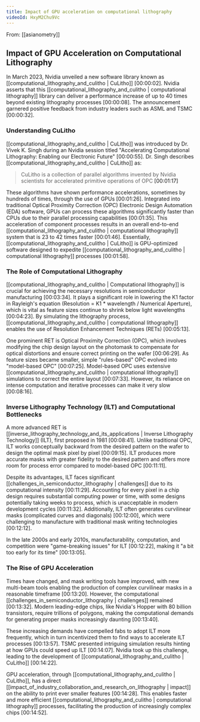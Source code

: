 ```yaml
---
title: Impact of GPU acceleration on computational lithography
videoId: HxyM2Chu9Vc
---
```


From: [[asianometry]] <br/> 
## Impact of GPU Acceleration on Computational Lithography

In March 2023, Nvidia unveiled a new software library known as [[computational_lithography_and_culitho | CuLitho]] <a class="yt-timestamp" data-t="00:00:02">[00:00:02]</a>. Nvidia asserts that this [[computational_lithography_and_culitho | computational lithography]] library can deliver a performance increase of up to 40 times beyond existing lithography processes <a class="yt-timestamp" data-t="00:00:08">[00:00:08]</a>. The announcement garnered positive feedback from industry leaders such as ASML and TSMC <a class="yt-timestamp" data-t="00:00:32">[00:00:32]</a>.

### Understanding CuLitho

[[computational_lithography_and_culitho | CuLitho]] was introduced by Dr. Vivek K. Singh during an Nvidia session titled "Accelerating Computational Lithography: Enabling our Electronic Future" <a class="yt-timestamp" data-t="00:00:55">[00:00:55]</a>. Dr. Singh describes [[computational_lithography_and_culitho | CuLitho]] as:
> CuLitho is a collection of parallel algorithms invented by Nvidia scientists for accelerated primitive operations of OPC <a class="yt-timestamp" data-t="00:01:17">[00:01:17]</a>

These algorithms have shown performance accelerations, sometimes by hundreds of times, through the use of GPUs <a class="yt-timestamp" data-t="00:01:26">[00:01:26]</a>. Integrated into traditional Optical Proximity Correction (OPC) Electronic Design Automation (EDA) software, GPUs can process these algorithms significantly faster than CPUs due to their parallel processing capabilities <a class="yt-timestamp" data-t="00:01:35">[00:01:35]</a>. This acceleration of component processes results in an overall end-to-end [[computational_lithography_and_culitho | computational lithography]] system that is 23 to 42 times faster <a class="yt-timestamp" data-t="00:01:46">[00:01:46]</a>. Essentially, [[computational_lithography_and_culitho | CuLitho]] is GPU-optimized software designed to expedite [[computational_lithography_and_culitho | computational lithography]] processes <a class="yt-timestamp" data-t="00:01:58">[00:01:58]</a>.

### The Role of Computational Lithography

[[computational_lithography_and_culitho | Computational lithography]] is crucial for achieving the necessary resolutions in semiconductor manufacturing <a class="yt-timestamp" data-t="00:03:34">[00:03:34]</a>. It plays a significant role in lowering the K1 factor in Rayleigh's equation (Resolution = K1 * wavelength / Numerical Aperture), which is vital as feature sizes continue to shrink below light wavelengths <a class="yt-timestamp" data-t="00:04:23">[00:04:23]</a>. By simulating the lithography process, [[computational_lithography_and_culitho | computational lithography]] enables the use of Resolution Enhancement Techniques (RETs) <a class="yt-timestamp" data-t="00:05:13">[00:05:13]</a>.

One prominent RET is Optical Proximity Correction (OPC), which involves modifying the chip design layout on the photomask to compensate for optical distortions and ensure correct printing on the wafer <a class="yt-timestamp" data-t="00:06:29">[00:06:29]</a>. As feature sizes became smaller, simple "rules-based" OPC evolved into "model-based OPC" <a class="yt-timestamp" data-t="00:07:25">[00:07:25]</a>. Model-based OPC uses extensive [[computational_lithography_and_culitho | computational lithography]] simulations to correct the entire layout <a class="yt-timestamp" data-t="00:07:33">[00:07:33]</a>. However, its reliance on intense computation and iterative processes can make it very slow <a class="yt-timestamp" data-t="00:08:16">[00:08:16]</a>.

### Inverse Lithography Technology (ILT) and Computational Bottlenecks

A more advanced RET is [[inverse_lithography_technology_and_its_applications | Inverse Lithography Technology]] (ILT), first proposed in 1981 <a class="yt-timestamp" data-t="00:08:41">[00:08:41]</a>. Unlike traditional OPC, ILT works conceptually backward from the desired pattern on the wafer to design the optimal mask pixel by pixel <a class="yt-timestamp" data-t="00:09:15">[00:09:15]</a>. ILT produces more accurate masks with greater fidelity to the desired pattern and offers more room for process error compared to model-based OPC <a class="yt-timestamp" data-t="00:11:11">[00:11:11]</a>.

Despite its advantages, ILT faces significant [[challenges_in_semiconductor_lithography | challenges]] due to its computational intensity <a class="yt-timestamp" data-t="00:11:29">[00:11:29]</a>. Accounting for every pixel in a chip design requires substantial computing power or time, with some designs potentially taking weeks to process, which is unacceptable in modern development cycles <a class="yt-timestamp" data-t="00:11:32">[00:11:32]</a>. Additionally, ILT often generates curvilinear masks (complicated curves and diagonals) <a class="yt-timestamp" data-t="00:12:00">[00:12:00]</a>, which were challenging to manufacture with traditional mask writing technologies <a class="yt-timestamp" data-t="00:12:12">[00:12:12]</a>.

In the late 2000s and early 2010s, manufacturability, computation, and competition were "game-breaking issues" for ILT <a class="yt-timestamp" data-t="00:12:22">[00:12:22]</a>, making it "a bit too early for its time" <a class="yt-timestamp" data-t="00:13:05">[00:13:05]</a>.

### The Rise of GPU Acceleration

Times have changed, and mask writing tools have improved, with new multi-beam tools enabling the production of complex curvilinear masks in a reasonable timeframe <a class="yt-timestamp" data-t="00:13:20">[00:13:20]</a>. However, the computational [[challenges_in_semiconductor_lithography | challenges]] remained <a class="yt-timestamp" data-t="00:13:32">[00:13:32]</a>. Modern leading-edge chips, like Nvidia's Hopper with 80 billion transistors, require trillions of polygons, making the computational demands for generating proper masks increasingly daunting <a class="yt-timestamp" data-t="00:13:40">[00:13:40]</a>.

These increasing demands have compelled fabs to adopt ILT more frequently, which in turn incentivized them to find ways to accelerate ILT processes <a class="yt-timestamp" data-t="00:13:57">[00:13:57]</a>. TSMC presented intriguing simulation results hinting at how GPUs could speed up ILT <a class="yt-timestamp" data-t="00:14:07">[00:14:07]</a>. Nvidia took up this challenge, leading to the development of [[computational_lithography_and_culitho | CuLitho]] <a class="yt-timestamp" data-t="00:14:22">[00:14:22]</a>.

GPU acceleration, through [[computational_lithography_and_culitho | CuLitho]], has a direct [[impact_of_industry_collaboration_and_research_on_lithography | impact]] on the ability to print ever smaller features <a class="yt-timestamp" data-t="00:14:28">[00:14:28]</a>. This enables faster and more efficient [[computational_lithography_and_culitho | computational lithography]] processes, facilitating the production of increasingly complex chips <a class="yt-timestamp" data-t="00:14:52">[00:14:52]</a>.